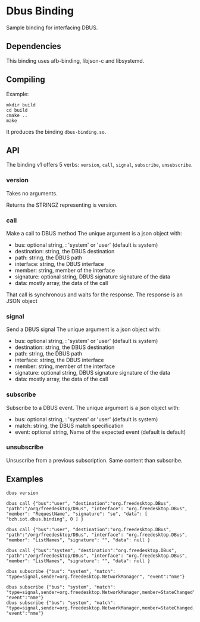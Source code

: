 # Dbus Binding

Sample binding for interfacing DBUS.

## Dependencies

This binding uses afb-binding, libjson-c and libsystemd.



## Compiling

Example:

```
mkdir build
cd build
cmake ..
make
```

It produces the binding `dbus-binding.so`.

## API

The binding v1 offers 5 verbs: `version`, `call`, `signal`, `subscribe`, `unsubscribe`.

### version

Takes no arguments.

Returns the STRINGZ representing is version.

### call

Make a call to DBUS method
The unique argument is a json object with:

- bus: optional string, : 'system' or 'user' (default is system)
- destination: string, the DBUS destination
- path: string, the DBUS path
- interface: string, the DBUS interface
- member: string, member of the interface
- signature: optional string, DBUS signature signature of the data
- data: mostly array, the data of the call

That call is synchronous and waits for the response.
The response is an JSON object

### signal

Send a DBUS signal
The unique argument is a json object with:

- bus: optional string, : 'system' or 'user' (default is system)
- destination: string, the DBUS destination
- path: string, the DBUS path
- interface: string, the DBUS interface
- member: string, member of the interface
- signature: optional string, DBUS signature signature of the data
- data: mostly array, the data of the call

### subscribe

Subscribe to a DBUS event.
The unique argument is a json object with:

- bus: optional string, : 'system' or 'user' (default is system)
- match: string, the DBUS match specification
- event: optional string, Name of the expected event (default is default)

### unsubscribe

Unsuscribe from a previous subscription.
Same content than subscribe.

## Examples

```
dbus version

dbus call {"bus":"user", "destination":"org.freedesktop.DBus", "path":"/org/freedesktop/DBus", "interface": "org.freedesktop.DBus", "member": "RequestName", "signature": "su", "data": [ "bzh.iot.dbus.binding", 0 ] }

dbus call {"bus":"user", "destination":"org.freedesktop.DBus", "path":"/org/freedesktop/DBus", "interface": "org.freedesktop.DBus", "member": "ListNames", "signature": "", "data": null }

dbus call {"bus":"system", "destination":"org.freedesktop.DBus", "path":"/org/freedesktop/DBus", "interface": "org.freedesktop.DBus", "member": "ListNames", "signature": "", "data": null }

dbus subscribe {"bus": "system", "match": "type=signal,sender=org.freedesktop.NetworkManager", "event":"nme"}

dbus subscribe {"bus": "system", "match": "type=signal,sender=org.freedesktop.NetworkManager,member=StateChanged", "event":"nme"}
dbus subscribe {"bus": "system", "match": "type=signal,sender=org.freedesktop.NetworkManager,member=StateChanged,interface=org.freedesktop.NetworkManager.Connection.Active", "event":"nme"}

```


